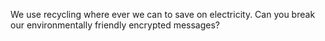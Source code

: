We use recycling where ever we can to save on electricity. Can you break our environmentally friendly encrypted messages?
